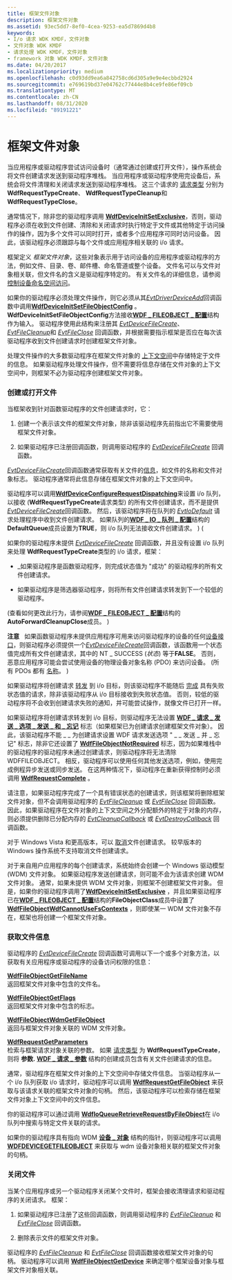 ```yaml
---
title: 框架文件对象
description: 框架文件对象
ms.assetid: 93ec5dd7-8ef0-4cea-9253-ea5d7869d4b8
keywords:
- I/o 请求 WDK KMDF，文件对象
- 文件对象 WDK KMDF
- 请求处理 WDK KMDF，文件对象
- framework 对象 WDK KMDF，文件对象
ms.date: 04/20/2017
ms.localizationpriority: medium
ms.openlocfilehash: c0d93dd9ea6a842758cd6d305a9e9e4ecbbd2924
ms.sourcegitcommit: e769619bd37e04762c77444e8b4ce9fe86ef09cb
ms.translationtype: MT
ms.contentlocale: zh-CN
ms.lasthandoff: 08/31/2020
ms.locfileid: "89191221"
---
```

# <a name="framework-file-objects"></a>框架文件对象





当应用程序或驱动程序尝试访问设备时（通常通过创建或打开文件），操作系统会将文件创建请求发送到驱动程序堆栈。 当应用程序或驱动程序使用完设备后，系统会将文件清理和关闭请求发送到驱动程序堆栈。 这三个请求的 [请求类型](/windows-hardware/drivers/ddi/wdfrequest/ne-wdfrequest-_wdf_request_type) 分别为 **WdfRequestTypeCreate**、 **WdfRequestTypeCleanup**和 **WdfRequestTypeClose**。

通常情况下，除非您的驱动程序调用 [**WdfDeviceInitSetExclusive**](/windows-hardware/drivers/ddi/wdfdevice/nf-wdfdevice-wdfdeviceinitsetexclusive)，否则，驱动程序必须在收到文件创建、清除和关闭请求时执行特定于文件或其他特定于访问操作的操作，因为多个文件可以同时打开，或者多个应用程序可同时访问设备。 因此，该驱动程序必须跟踪与每个文件或应用程序相关联的 i/o 请求。

框架定义 *框架文件对象*，这些对象表示用于访问设备的应用程序或驱动程序的方法，例如文件、目录、卷、邮件槽、命名管道或整个设备。 文件名可以与文件对象相关联，但文件名的含义是驱动程序特定的。 有关文件名的详细信息，请参阅 [控制设备命名空间访问](../kernel/controlling-device-namespace-access.md)。

如果你的驱动程序必须处理文件操作，则它必须从其[*EvtDriverDeviceAdd*](/windows-hardware/drivers/ddi/wdfdriver/nc-wdfdriver-evt_wdf_driver_device_add)回调函数中调用[**WdfDeviceInitSetFileObjectConfig**](/windows-hardware/drivers/ddi/wdfdevice/nf-wdfdevice-wdfdeviceinitsetfileobjectconfig) 。 **WdfDeviceInitSetFileObjectConfig**方法接收[**WDF \_ FILEOBJECT \_ 配置**](/windows-hardware/drivers/ddi/wdfdevice/ns-wdfdevice-_wdf_fileobject_config)结构作为输入。 驱动程序使用此结构来注册其 [*EvtDeviceFileCreate*](/windows-hardware/drivers/ddi/wdfdevice/nc-wdfdevice-evt_wdf_device_file_create)、 [*EvtFileCleanup*](/windows-hardware/drivers/ddi/wdfdevice/nc-wdfdevice-evt_wdf_file_cleanup)和 [*EvtFileClose*](/windows-hardware/drivers/ddi/wdfdevice/nc-wdfdevice-evt_wdf_file_close) 回调函数，并根据需要指示框架是否应在每次该驱动程序收到文件创建请求时创建框架文件对象。

处理文件操作的大多数驱动程序在框架文件对象的 [上下文空间](framework-object-context-space.md)中存储特定于文件的信息。 如果驱动程序处理文件操作，但不需要将信息存储在文件对象的上下文空间中，则框架不必为驱动程序创建框架文件对象。

### <a name="creating-or-opening-a-file"></a>创建或打开文件

当框架收到针对函数驱动程序的文件创建请求时，它：

1.  创建一个表示该文件的框架文件对象，除非该驱动程序先前指出它不需要使用框架文件对象。

2.  如果驱动程序已注册回调函数，则调用驱动程序的 [*EvtDeviceFileCreate*](/windows-hardware/drivers/ddi/wdfdevice/nc-wdfdevice-evt_wdf_device_file_create) 回调函数。

[*EvtDeviceFileCreate*](/windows-hardware/drivers/ddi/wdfdevice/nc-wdfdevice-evt_wdf_device_file_create)回调函数通常获取有关文件的[信息](#obtaining-file-information)，如文件的名称和文件对象标志。 驱动程序通常将此信息存储在框架文件对象的上下文空间中。

驱动程序可以调用[**WdfDeviceConfigureRequestDispatching**](/windows-hardware/drivers/ddi/wdfdevice/nf-wdfdevice-wdfdeviceconfigurerequestdispatching)来设置 i/o 队列，以接收 (**WdfRequestTypeCreate**请求类型) 的所有文件创建请求，而不是提供[*EvtDeviceFileCreate*](/windows-hardware/drivers/ddi/wdfdevice/nc-wdfdevice-evt_wdf_device_file_create)回调函数。 然后，该驱动程序将在队列的 [*EvtIoDefault*](/windows-hardware/drivers/ddi/wdfio/nc-wdfio-evt_wdf_io_queue_io_default) 请求处理程序中收到文件创建请求。 如果队列的[**WDF \_ IO \_ 队列 \_ 配置**](/windows-hardware/drivers/ddi/wdfio/ns-wdfio-_wdf_io_queue_config)结构的**DefaultQueue**成员设置为**TRUE**，则 i/o 队列无法接收文件创建请求。 )  (

如果你的驱动程序未提供 [*EvtDeviceFileCreate*](/windows-hardware/drivers/ddi/wdfdevice/nc-wdfdevice-evt_wdf_device_file_create) 回调函数，并且没有设置 i/o 队列来处理 **WdfRequestTypeCreate**类型的 i/o 请求，框架：

-   \_如果驱动程序是函数驱动程序，则完成状态值为 "成功" 的驱动程序的所有文件创建请求。

-   如果驱动程序是筛选器驱动程序，则将所有文件创建请求转发到下一个较低的驱动程序。

 (查看如何更改此行为，请参阅[**WDF \_ FILEOBJECT \_ 配置**](/windows-hardware/drivers/ddi/wdfdevice/ns-wdfdevice-_wdf_fileobject_config)结构的**AutoForwardCleanupClose**成员。 ) 

**注意**   如果函数驱动程序未提供应用程序可用来访问驱动程序的设备的任何[设备接口](using-device-interfaces.md)，则驱动程序必须提供一个[*EvtDeviceFileCreate*](/windows-hardware/drivers/ddi/wdfdevice/nc-wdfdevice-evt_wdf_device_file_create)回调函数，该函数用一个状态值完成所有文件创建请求，其中的 NT \_ SUCCESS (*状态*) 等于**FALSE**。 否则，恶意应用程序可能会尝试使用设备的物理设备对象名称 (PDO) 来访问设备。  (所有 PDOs 都有 [名称](controlling-device-access-in-kmdf-drivers.md#naming-device-objects-only-when-necessary)。 ) 

 

如果驱动程序将创建请求 [转发](forwarding-i-o-requests.md) 到 i/o 目标，则该驱动程序不能随后 [完成](completing-i-o-requests.md) 具有失败状态值的请求，除非该驱动程序从 i/o 目标接收到失败状态值。 否则，较低的驱动程序将不会收到创建请求失败的通知，并可能尝试操作，就像文件已打开一样。

如果驱动程序将创建请求转发到 i/o 目标，则驱动程序无法设置 [**WDF \_ 请求 \_ 发送 \_ 选项 \_ 发送 \_ 和 \_ 忘记**](/windows-hardware/drivers/ddi/wdfrequest/ne-wdfrequest-_wdf_request_send_options_flags) 标志（如果框架已为创建请求创建框架文件对象）。 因此，该驱动程序不能 \_ \_ 为创建请求设置 WDF 请求发送选项 " \_ \_ 发送 \_ 并 \_ 忘记" 标志，除非它还设置了 [**WdfFileObjectNotRequired**](/windows-hardware/drivers/ddi/wdfdevice/ne-wdfdevice-_wdf_fileobject_class) 标志，因为如果堆栈中的驱动程序的驱动程序未通过创建请求，则驱动程序将无法清除 WDFFILEOBJECT。 相反，驱动程序可以使用任何其他发送选项，例如，使用完成例程异步发送或同步发送。 在这两种情况下，驱动程序在重新获得控制时必须调用 [**WdfRequestComplete**](/windows-hardware/drivers/ddi/wdfrequest/nf-wdfrequest-wdfrequestcomplete) 。 

请注意，如果驱动程序完成了一个具有错误状态的创建请求，则该框架将删除框架文件对象，但不会调用驱动程序的 [*EvtFileCleanup*](/windows-hardware/drivers/ddi/wdfdevice/nc-wdfdevice-evt_wdf_file_cleanup) 或 [*EvtFileClose*](/windows-hardware/drivers/ddi/wdfdevice/nc-wdfdevice-evt_wdf_file_close) 回调函数。 因此，如果驱动程序在文件对象的上下文空间之外分配额外的特定于对象的内存，则必须提供删除已分配内存的 [*EvtCleanupCallback*](/windows-hardware/drivers/ddi/wdfobject/nc-wdfobject-evt_wdf_object_context_cleanup) 或 [*EvtDestroyCallback*](/windows-hardware/drivers/ddi/wdfobject/nc-wdfobject-evt_wdf_object_context_destroy) 回调函数。

对于 Windows Vista 和更高版本，可以 [取消](canceling-i-o-requests.md)文件创建请求。 较早版本的 Windows 操作系统不支持取消文件创建请求。

对于来自用户应用程序的每个创建请求，系统始终会创建一个 Windows 驱动模型 (WDM) 文件对象。 如果驱动程序发送创建请求，则可能不会为该请求创建 WDM 文件对象。 通常，如果未提供 WDM 文件对象，则框架不创建框架文件对象。 但是，如果你的驱动程序调用了[**WdfDeviceInitSetExclusive**](/windows-hardware/drivers/ddi/wdfdevice/nf-wdfdevice-wdfdeviceinitsetexclusive) ，并且如果驱动程序已在[**WDF \_ FILEOBJECT \_ 配置**](/windows-hardware/drivers/ddi/wdfdevice/ns-wdfdevice-_wdf_fileobject_config)结构的**FileObjectClass**成员中设置了[**WdfFileObjectWdfCannotUseFsContexts**](/windows-hardware/drivers/ddi/wdfdevice/ne-wdfdevice-_wdf_fileobject_class) ，则即使某一 WDM 文件对象不存在，框架也将创建一个框架文件对象。

### <a name="obtaining-file-information"></a><a href="" id="obtaining-file-information"></a> 获取文件信息

驱动程序的 [*EvtDeviceFileCreate*](/windows-hardware/drivers/ddi/wdfdevice/nc-wdfdevice-evt_wdf_device_file_create) 回调函数可调用以下一个或多个对象方法，以获取有关应用程序或驱动程序的设备访问权限的信息：

<a href="" id="---------wdffileobjectgetfilename--------"></a>[**WdfFileObjectGetFileName**](/windows-hardware/drivers/ddi/wdffileobject/nf-wdffileobject-wdffileobjectgetfilename)  
返回框架文件对象中包含的文件名。

<a href="" id="---------wdffileobjectgetflags--------"></a>[**WdfFileObjectGetFlags**](/windows-hardware/drivers/ddi/wdffileobject/nf-wdffileobject-wdffileobjectgetflags)  
返回框架文件对象中包含的标志。

<a href="" id="---------wdffileobjectwdmgetfileobject--------"></a>[**WdfFileObjectWdmGetFileObject**](/windows-hardware/drivers/ddi/wdffileobject/nf-wdffileobject-wdffileobjectwdmgetfileobject)  
返回与框架文件对象关联的 WDM 文件对象。

<a href="" id="---------wdfrequestgetparameters--------"></a>[**WdfRequestGetParameters**](/windows-hardware/drivers/ddi/wdfrequest/nf-wdfrequest-wdfrequestgetparameters)  
检索与框架请求对象关联的参数。 如果 [请求类型](/windows-hardware/drivers/ddi/wdfrequest/ne-wdfrequest-_wdf_request_type) 为 **WdfRequestTypeCreate**，则将 **参数.** [**WDF \_ 请求 \_ 参数**](/windows-hardware/drivers/ddi/wdfrequest/ns-wdfrequest-_wdf_request_parameters) 结构的创建成员包含有关文件创建请求的信息。

通常，驱动程序在框架文件对象的上下文空间中存储文件信息。 当驱动程序从一个 i/o 队列获取 i/o 请求时，驱动程序可以调用 [**WdfRequestGetFileObject**](/windows-hardware/drivers/ddi/wdfrequest/nf-wdfrequest-wdfrequestgetfileobject) 来获取与该请求关联的框架文件对象的句柄。 然后，该驱动程序可以检索存储在框架文件对象上下文空间中的文件信息。

你的驱动程序可以通过调用 [**WdfIoQueueRetrieveRequestByFileObject**](/windows-hardware/drivers/ddi/wdfio/nf-wdfio-wdfioqueueretrieverequestbyfileobject)在 i/o 队列中搜索与特定文件关联的请求。

如果你的驱动程序具有指向 WDM [**设备 \_ 对象**](/windows-hardware/drivers/ddi/wdm/ns-wdm-_device_object) 结构的指针，则驱动程序可以调用 [**WDFDEVICEGETFILEOBJECT**](/windows-hardware/drivers/ddi/wdfdevice/nf-wdfdevice-wdfdevicegetfileobject) 来获取与 wdm 设备对象相关联的框架文件对象的句柄。

### <a name="closing-a-file"></a>关闭文件

当某个应用程序或另一个驱动程序关闭某个文件时，框架会接收清理请求和驱动程序的关闭请求。 框架：

1.  如果驱动程序已注册了这些回调函数，则调用驱动程序的 [*EvtFileCleanup*](/windows-hardware/drivers/ddi/wdfdevice/nc-wdfdevice-evt_wdf_file_cleanup) 和 [*EvtFileClose*](/windows-hardware/drivers/ddi/wdfdevice/nc-wdfdevice-evt_wdf_file_close) 回调函数。

2.  删除表示文件的框架文件对象。

驱动程序的 [*EvtFileCleanup*](/windows-hardware/drivers/ddi/wdfdevice/nc-wdfdevice-evt_wdf_file_cleanup) 和 [*EvtFileClose*](/windows-hardware/drivers/ddi/wdfdevice/nc-wdfdevice-evt_wdf_file_close) 回调函数接收框架文件对象的句柄。 驱动程序可以调用 [**WdfFileObjectGetDevice**](/windows-hardware/drivers/ddi/wdffileobject/nf-wdffileobject-wdffileobjectgetdevice) 来确定哪个框架设备对象与框架文件对象相关联。

 

